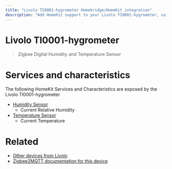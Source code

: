 ```yaml
---
title: "Livolo TI0001-hygrometer Homebridge/HomeKit integration"
description: "Add HomeKit support to your Livolo TI0001-hygrometer, using Homebridge, Zigbee2MQTT and homebridge-z2m."
---
```

<!---
This file has been GENERATED using src/docgen/docgen.ts
DO NOT EDIT THIS FILE MANUALLY!
-->
# Livolo TI0001-hygrometer
> Zigbee Digital Humidity and Temperature Sensor


# Services and characteristics
The following HomeKit Services and Characteristics are exposed by
the Livolo TI0001-hygrometer

* [Humidity Sensor](../../sensors.md)
  * Current Relative Humidity
* [Temperature Sensor](../../sensors.md)
  * Current Temperature


# Related
* [Other devices from Livolo](../index.md#livolo)
* [Zigbee2MQTT documentation for this device](https://www.zigbee2mqtt.io/devices/TI0001-hygrometer.html)
